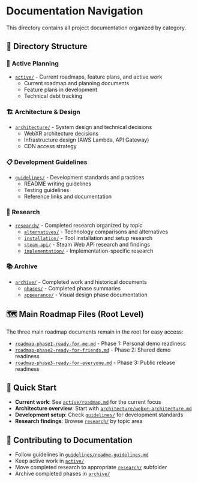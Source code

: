 # Documentation Navigation

This directory contains all project documentation organized by category.

## 📁 Directory Structure

### 🎯 **Active Planning**
- [`active/`](./active/) - Current roadmaps, feature plans, and active work
  - Current roadmap and planning documents
  - Feature plans in development
  - Technical debt tracking

### 🏗️ **Architecture & Design**
- [`architecture/`](./architecture/) - System design and technical decisions
  - WebXR architecture decisions
  - Infrastructure design (AWS Lambda, API Gateway)
  - CDN access strategy

### 📋 **Development Guidelines**
- [`guidelines/`](./guidelines/) - Development standards and practices
  - README writing guidelines
  - Testing guidelines
  - Reference links and documentation

### 🔬 **Research**
- [`research/`](./research/) - Completed research organized by topic
  - [`alternatives/`](./research/alternatives/) - Technology comparisons and alternatives
  - [`installation/`](./research/installation/) - Tool installation and setup research
  - [`steam-api/`](./research/steam-api/) - Steam Web API research and findings
  - [`implementation/`](./research/implementation/) - Implementation-specific research

### 📚 **Archive**
- [`archive/`](./archive/) - Completed work and historical documents
  - [`phases/`](./archive/phases/) - Completed phase summaries
  - [`appearance/`](./archive/appearance/) - Visual design phase documentation

## 🗺️ **Main Roadmap Files** (Root Level)

The three main roadmap documents remain in the root for easy access:

- [`roadmap-phase1-ready-for-me.md`](./roadmap-phase1-ready-for-me.md) - Phase 1: Personal demo readiness
- [`roadmap-phase2-ready-for-friends.md`](./roadmap-phase2-ready-for-friends.md) - Phase 2: Shared demo readiness  
- [`roadmap-phase3-ready-for-everyone.md`](./roadmap-phase3-ready-for-everyone.md) - Phase 3: Public release readiness

## 🚀 **Quick Start**

- **Current work**: See [`active/roadmap.md`](./active/roadmap.md) for the current focus
- **Architecture overview**: Start with [`architecture/webxr-architecture.md`](./architecture/webxr-architecture.md)
- **Development setup**: Check [`guidelines/`](./guidelines/) for development standards
- **Research findings**: Browse [`research/`](./research/) by topic area

## 📝 **Contributing to Documentation**

- Follow guidelines in [`guidelines/readme-guidelines.md`](./guidelines/readme-guidelines.md)
- Keep active work in [`active/`](./active/)
- Move completed research to appropriate [`research/`](./research/) subfolder
- Archive completed phases in [`archive/`](./archive/)
